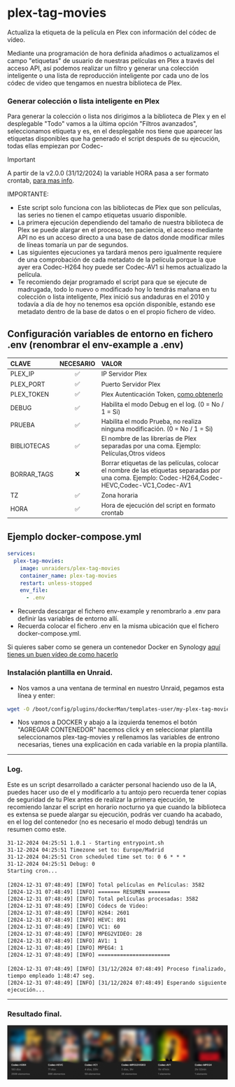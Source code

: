 # plex-tag-movies
Actualiza la etiqueta de la película en Plex con información del códec de vídeo.

Mediante una programación de hora definida añadimos o actualizamos el campo "etiquetas" de usuario de nuestras películas en Plex a través del acceso API, así podemos realizar un filtro y generar una colección inteligente o una lista de reproducción inteligente por cada uno de los códec de video que tengamos en nuestra biblioteca de Plex.

### Generar colección o lista inteligente en Plex
Para generar la colección o lista nos dirigimos a la biblioteca de Plex y en el desplegable "Todo" vamos a la última opción "Filtros avanzados", seleccionamos etiqueta y es, en el desplegable nos tiene que aparecer las etiquetas disponibles que ha generado el script después de su ejecución, todas ellas empiezan por Codec-

  > [!IMPORTANT]
  > A partir de la v2.0.0 (31/12/2024) la variable HORA pasa a ser formato crontab, [para mas info](https://crontab.guru).

IMPORTANTE: 

- Este script solo funciona con las bibliotecas de Plex que son películas, las series no tienen el campo etiquetas usuario disponible.
- La primera ejecución dependiendo del tamaño de nuestra biblioteca de Plex se puede alargar en el proceso, ten paciencia, el acceso mediante API no es un acceso directo a una base de datos donde modificar miles de líneas tomaría un par de segundos.
- Las siguientes ejecuciones ya tardará menos pero igualmente requiere de una comprobación de cada metadato de la película porque la que ayer era Codec-H264 hoy puede ser Codec-AV1 si hemos actualizado la película.
- Te recomiendo dejar programado el script para que se ejecute de madrugada, todo lo nuevo o modificado hoy lo tendrás mañana en tu colección o lista inteligente, Plex inició sus andaduras en el 2010 y todavía a día de hoy no tenemos esa opción disponible, estando ese metadato dentro de la base de datos o en el propio fichero de vídeo. 

## Configuración variables de entorno en fichero .env (renombrar el env-example a .env)

| CLAVE  | NECESARIO | VALOR |
|:------------- |:---------------:| :-------------|
|PLEX_IP |✅| IP Servidor Plex |
|PLEX_PORT |✅| Puerto Servidor Plex |
|PLEX_TOKEN |✅| Plex Autenticación Token, [como obtenerlo](https://support.plex.tv/articles/204059436-finding-an-authentication-token-x-plex-token/) |
|DEBUG |✅| Habilita el modo Debug en el log. (0 = No / 1 = Si) |
|PRUEBA |✅| Habilita el modo Prueba, no realiza ninguna modificación. (0 = No / 1 = Si) |
|BIBLIOTECAS |✅| El nombre de las librerías de Plex separadas por una coma. Ejemplo: Películas,Otros vídeos |
|BORRAR_TAGS |❌| Borrar etiquetas de las películas, colocar el nombre de las etiquetas separadas por una coma. Ejemplo: Codec-H264,Codec-HEVC,Codec-VC1,Codec-AV1 |
|TZ |✅| Zona horaria|
|HORA |✅| Hora de ejecución del script en formato crontab|



## Ejemplo docker-compose.yml
```yaml
services:
  plex-tag-movies:
    image: unraiders/plex-tag-movies
    container_name: plex-tag-movies
    restart: unless-stopped
    env_file:
      - .env
```

- Recuerda descargar el fichero env-example y renombrarlo a .env para definir las variables de entorno allí.
- Recuerda colocar el fichero .env en la misma ubicación que el fichero docker-compose.yml.

Si quieres saber como se genera un contenedor Docker en Synology [aquí tienes un buen vídeo de como hacerlo](https://youtu.be/iEJGtYO0q70?si=QnlA5Qd17TxfRU0B)

### Instalación plantilla en Unraid.
- Nos vamos a una ventana de terminal en nuestro Unraid, pegamos esta línea y enter:
```sh
wget -O /boot/config/plugins/dockerMan/templates-user/my-plex-tag-movies.xml https://raw.githubusercontent.com/unraiders/plex-tag-movies/refs/heads/main/my-plex-tag-movies.xml
```
- Nos vamos a DOCKER y abajo a la izquierda tenemos el botón "AGREGAR CONTENEDOR" hacemos click y en seleccionar plantilla seleccionamos plex-tag-movies y rellenamos las variables de entrono necesarias, tienes una explicación en cada variable en la propia plantilla.

---
### Log.

Este es un script desarrollado a carácter personal haciendo uso de la IA, puedes hacer uso de el y modificarlo a tu antojo pero recuerda tener copias de seguridad de tu Plex antes de realizar la primera ejecución, te recomiendo lanzar el script en horario nocturno ya que cuando la biblioteca es extensa se puede alargar su ejecución, podrás ver cuando ha acabado, en el log del contenedor (no es necesario el modo debug) tendrás un resumen como este.

```log
31-12-2024 04:25:51 1.0.1 - Starting entrypoint.sh
31-12-2024 04:25:51 Timezone set to: Europe/Madrid
31-12-2024 04:25:51 Cron scheduled time set to: 0 6 * * *
31-12-2024 04:25:51 Debug: 0
Starting cron...

[2024-12-31 07:48:49] [INFO] Total películas en Películas: 3582
[2024-12-31 07:48:49] [INFO] ======= RESUMEN =======
[2024-12-31 07:48:49] [INFO] Total películas procesadas: 3582
[2024-12-31 07:48:49] [INFO] Códecs de Video:
[2024-12-31 07:48:49] [INFO] H264: 2601
[2024-12-31 07:48:49] [INFO] HEVC: 891
[2024-12-31 07:48:49] [INFO] VC1: 60
[2024-12-31 07:48:49] [INFO] MPEG2VIDEO: 28
[2024-12-31 07:48:49] [INFO] AV1: 1
[2024-12-31 07:48:49] [INFO] MPEG4: 1
[2024-12-31 07:48:49] [INFO] =======================

[2024-12-31 07:48:49] [INFO] [31/12/2024 07:48:49] Proceso finalizado, tiempo empleado 1:48:47 seg.
[2024-12-31 07:48:49] [INFO] [31/12/2024 07:48:49] Esperando siguiente ejecución...
```

---
### Resultado final.

![alt text](https://github.com/unraiders/imagenes/blob/main/plex-tag-movies_resultado.png)
